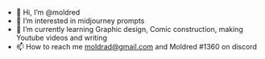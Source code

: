 - 👋 Hi, I’m @moldred
- 👀 I’m interested in midjourney prompts 
- 🌱 I’m currently learning Graphic design, Comic construction, making Youtube videos and writing 
- 📫 How to reach me moldrad@gmail.com and Moldred #1360 on discord

<!---
moldred/moldred is a ✨ special ✨ repository because its `README.md` (this file) appears on your GitHub profile.
You can click the Preview link to take a look at your changes.
--->
